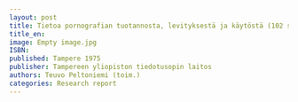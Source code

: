 ```yaml
---
layout: post
title: Tietoa pornografian tuotannosta, levityksestä ja käytöstä (102 s.) 
title_en:  
image: Empty image.jpg
ISBN: 
published: Tampere 1975 
publisher: Tampereen yliopiston tiedotusopin laitos
authors: Teuvo Peltoniemi (toim.) 
categories: Research report
---
```

